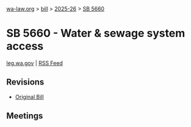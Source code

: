 [wa-law.org](/) > [bill](/bill/) > [2025-26](/bill/2025-26/) > [SB 5660](/bill/2025-26/sb/5660/)

# SB 5660 - Water & sewage system access
[leg.wa.gov](https://app.leg.wa.gov/billsummary?BillNumber=5660&Year=2025&Initiative=false) | [RSS Feed](./rss.xml)

## Revisions
* [Original Bill](1/)

## Meetings